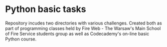 # Python basic tasks
Repository incudes two directories with various challenges. Created both as part of programming classes held by Fire Web - The Warsaw's Main School of Fire Service students group as well as Codecademy's on-line basic Python course.
